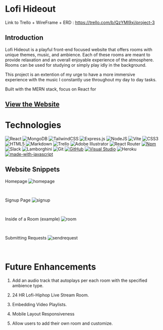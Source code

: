 # Lofi Hideout

Link to Trello + WireFrame + ERD : https://trello.com/b/QzYMI9xj/project-3
<br>
## Introduction
Lofi Hideout is a playful front-end focused website that offers rooms with unique themes, music, and ambience. Each of these rooms are meant to provide relaxation and an overall enjoyable experience of the atmosphere. Rooms can be used for studying or simply play idly in the background. 

This project is an extention of my urge to have a more immersive experience with the music I constantly use throughout my day to day tasks. 

Built with the MERN stack, focus on React for 

## [View the Website](https://lofi-hideout.herokuapp.com/)



# Technologies
![React](https://img.shields.io/badge/react-%2320232a.svg?style=for-the-badge&logo=react&logoColor=%2361DAFB)
![MongoDB](https://img.shields.io/badge/MongoDB-%234ea94b.svg?style=for-the-badge&logo=mongodb&logoColor=white)
![TailwindCSS](https://img.shields.io/badge/tailwindcss-%2338B2AC.svg?style=for-the-badge&logo=tailwind-css&logoColor=white)
![Express.js](https://img.shields.io/badge/express.js-%23404d59.svg?style=for-the-badge&logo=express&logoColor=%2361DAFB)
![NodeJS](https://img.shields.io/badge/node.js-6DA55F?style=for-the-badge&logo=node.js&logoColor=white)
![Vite](https://img.shields.io/badge/vite-%23646CFF.svg?style=for-the-badge&logo=vite&logoColor=white)
![CSS3](https://img.shields.io/badge/css3-%231572B6.svg?style=for-the-badge&logo=css3&logoColor=white)
![HTML5](https://img.shields.io/badge/html5-%23E34F26.svg?style=for-the-badge&logo=html5&logoColor=white)
![Markdown](https://img.shields.io/badge/markdown-%23000000.svg?style=for-the-badge&logo=markdown&logoColor=white)
![Trello](https://img.shields.io/badge/Trello-%23026AA7.svg?style=for-the-badge&logo=Trello&logoColor=white)
![Adobe Illustrator](https://img.shields.io/badge/adobe%20illustrator-%23FF9A00.svg?style=for-the-badge&logo=adobe%20illustrator&logoColor=white)
![React Router](https://img.shields.io/badge/React_Router-CA4245?style=for-the-badge&logo=react-router&logoColor=white)
[![Npm](https://badgen.net/badge/icon/npm?icon=npm&label)](https://https://npmjs.com/)
![Slack](https://img.shields.io/badge/Slack-4A154B?style=for-the-badge&logo=slack&logoColor=white)
![Lamborghini](https://aleen42.github.io/badges/src/lamborghini.svg)
![Git](https://img.shields.io/badge/git-%23F05033.svg?style=for-the-badge&logo=git&logoColor=white)
[![GitHub](https://badgen.net/badge/icon/github?icon=github&label)](https://github.com)
[![Visual Studio](https://badgen.net/badge/icon/visualstudio?icon=visualstudio&label)](https://visualstudio.microsoft.com)
![Heroku](https://img.shields.io/badge/heroku-%23430098.svg?style=for-the-badge&logo=heroku&logoColor=white)
[![made-with-javascript](https://img.shields.io/badge/Made%20with-JavaScript-1f425f.svg)](https://www.javascript.com)

## Website Snippets

Homepage
![homepage](https://res.cloudinary.com/di8ugfihk/image/upload/v1682041091/Screenshot_2023-04-20_at_6.37.48_PM_fr1fje.png)

<br>

Signup Page
![signup](https://res.cloudinary.com/di8ugfihk/image/upload/v1682041055/Screenshot_2023-04-20_at_6.36.50_PM_zil6v4.png)

<br>

Inside of a Room (example)
![room](https://res.cloudinary.com/di8ugfihk/image/upload/v1682041464/Screenshot_2023-04-20_at_6.44.08_PM_q4fmnv.png)

<br>

Submitting Requests
![sendrequest](https://res.cloudinary.com/di8ugfihk/image/upload/v1682041576/Screenshot_2023-04-20_at_6.46.04_PM_pez5ak.png)

<br>

# Future Enhancements

1. Add an audio track that autoplays per each room with the specified ambience type. 

2. 24 HR Lofi-Hiphop Live Stream Room.

3. Embedding Video Playlists.

4. Mobile Layout Responsiveness

5. Allow users to add their own room and customize.